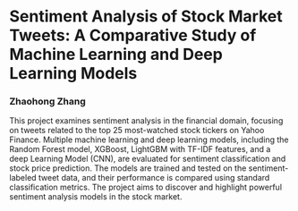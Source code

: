 # Sentiment Analysis of Stock Market Tweets: A Comparative Study of Machine Learning and Deep Learning Models

### Zhaohong Zhang

This project examines sentiment analysis in the financial domain, focusing on tweets related to the top 25 most-watched stock tickers on Yahoo Finance. Multiple machine learning and deep learning models, including the Random Forest model, XGBoost, LightGBM with TF-IDF features, and a deep Learning Model (CNN), are evaluated for sentiment classification and stock price prediction. The models are trained and tested on the sentiment-labeled tweet data, and their performance is compared using standard classification metrics. The project aims to discover and highlight powerful sentiment analysis models in the stock market.

